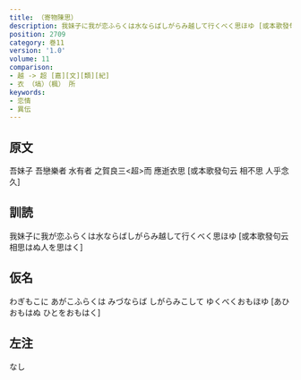 ```yaml
---
title: （寄物陳思）
description: 我妹子に我が恋ふらくは水ならばしがらみ越して行くべく思ほゆ [或本歌發句云 相思はぬ人を思はく]
position: 2709
category: 巻11
version: '1.0'
volume: 11
comparison:
- 越 -> 超 [嘉][文][類][紀]
- 衣 （塙）（楓） 所
keywords:
- 恋情
- 異伝
---
```


## 原文

吾妹子 吾戀樂者 水有者 之賀良三<超>而 應逝衣思 [或本歌發句云 相不思 人乎念久]

## 訓読

我妹子に我が恋ふらくは水ならばしがらみ越して行くべく思ほゆ [或本歌發句云 相思はぬ人を思はく]

## 仮名

わぎもこに あがこふらくは みづならば しがらみこして ゆくべくおもほゆ [あひおもはぬ ひとをおもはく]

## 左注

なし
